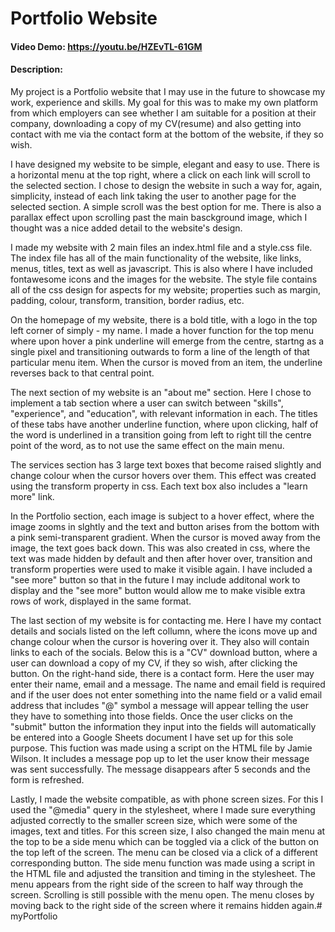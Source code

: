 # Portfolio Website
#### Video Demo: <https://youtu.be/HZEvTL-61GM>
#### Description:
My project is a Portfolio website that I may use in the future to showcase my work, experience and skills. My goal for this was to make my own platform from which employers can see whether I am suitable for a position at their company, downloading a copy of my CV(resume) and also getting into contact with me via the contact form at the bottom of the website, if they so wish.

I have designed my website to be simple, elegant and easy to use. There is a horizontal menu at the top right, where a click on each link will scroll to the selected section. I chose to design the website in such a way for, again, simplicity, instead of each link taking the user to another page for the selected section. A simple scroll was the best option for me. There is also a parallax effect upon scrolling past the main basckground image, which I thought was a nice added detail to the website's design.

I made my website with 2 main files an index.html file and a style.css file. The index file has all of the main functionality of the website, like links, menus, titles, text as well as javascript. This is also where I have included fontawesome icons and the images for the website. The style file contains all of the css design for aspects for my website; properties such as margin, padding, colour, transform, transition, border radius, etc.

On the homepage of my website, there is a bold title, with a logo in the top left corner of simply - my name. I made a hover function for the top menu where upon hover a pink underline will emerge from the centre, startng as a single pixel and transitioning outwards to form a line of the length of that particular menu item. When the cursor is moved from an item, the underline reverses back to that central point.

The next section of my website is an "about me" section. Here I chose to implement a tab section where a user can switch between "skills", "experience", and "education", with relevant information in each. The titles of these tabs have another underline function, where upon clicking, half of the word is underlined in a transition going from left to right till the centre point of the word, as to not use the same effect on the main menu.

The services section has 3 large text boxes that become raised slightly and change colour when the cursor hovers over them. This effect was created using the transform property in css. Each text box also includes a "learn more" link.

In the Portfolio section, each image is subject to a hover effect, where the image zooms in slghtly and the text and button arises from the bottom with a pink semi-transparent gradient. When the cursor is moved away from the image, the text goes back down. This was also created in css, where the text was made hidden by default and then after hover over, transition and transform properties were used to make it visible again. I have included a "see more" button so that in the future I may include additonal work to display and the "see more" button would allow me to make visible extra rows of work, displayed in the same format.

The last section of my website is for contacting me. Here I have my contact details and socials listed on the left collumn, where the icons move up and change colour when the cursor is hovering over it. They also will contain links to each of the socials. Below this is a "CV" download button, where a user can download a copy of my CV, if they so wish, after clicking the button. On the right-hand side, there is a contact form. Here the user may enter their name, email and a message. The name and email field is required and if the user does not enter something into the name field or a valid email address that includes "@" symbol a message will appear telling the user they have to something into those fields. Once the user clicks on the "submit" button the information they input into the fields will automatically be entered into a Google Sheets document I have set up for this sole purpose. This fuction was made using a script on the HTML file by Jamie Wilson. It includes a message pop up to let the user know their message was sent successfully. The message disappears after 5 seconds and the form is refreshed.

Lastly, I made the website compatible, as with phone screen sizes. For this I used the "@media" query in the stylesheet, where I made sure everything adjusted correctly to the smaller screen size, which were some of the images, text and titles. For this screen size, I also changed the main menu at the top to be a side menu which can be toggled via a click of the button on the top left of the screen. The menu can be closed via a click of a different corresponding button. The side menu function was made using a script in the HTML file and adjusted the transition and timing in the stylesheet. The menu appears from the right side of the screen to half way through the screen. Scrolling is still possible with the menu open. The menu closes by moving back to the right side of the screen where it remains hidden again.# myPortfolio

